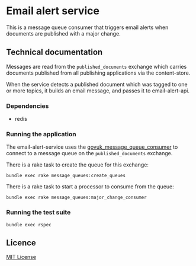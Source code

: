 # Email alert service

This is a message queue consumer that triggers email alerts when documents are published with a major change.

## Technical documentation

Messages are read from the `published_documents` exchange which carries documents
published from all publishing applications via the content-store.

When the service detects a published document which was tagged to one or more
topics, it builds an email message, and passes it to email-alert-api.

### Dependencies

- redis

### Running the application

The email-alert-service uses the [govuk_message_queue_consumer](https://github.com/alphagov/govuk_message_queue_consumer)
to connect to a message queue on the `published_documents` exchange.

There is a rake task to create the queue for this exchange:

`bundle exec rake message_queues:create_queues`

There is a rake task to start a processor to consume from the queue:

`bundle exec rake message_queues:major_change_consumer`

### Running the test suite

`bundle exec rspec`

## Licence

[MIT License](LICENCE)
